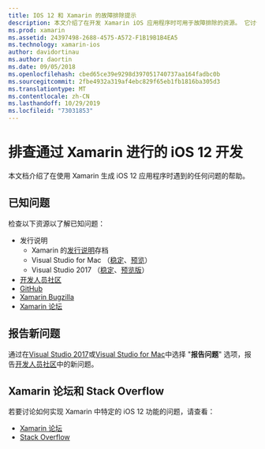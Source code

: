```yaml
---
title: IOS 12 和 Xamarin 的故障排除提示
description: 本文介绍了在开发 Xamarin iOS 应用程序时可用于故障排除的资源。 它讨论了已知问题、报告新问题以及其他疑难解答资源。
ms.prod: xamarin
ms.assetid: 24397498-2688-4575-A572-F1B19B1B4EA5
ms.technology: xamarin-ios
author: davidortinau
ms.author: daortin
ms.date: 09/05/2018
ms.openlocfilehash: cbed65ce39e9298d397051740737aa164fadbc0b
ms.sourcegitcommit: 2fbe4932a319af4ebc829f65eb1fb1816ba305d3
ms.translationtype: MT
ms.contentlocale: zh-CN
ms.lasthandoff: 10/29/2019
ms.locfileid: "73031853"
---
```

# <a name="troubleshooting-ios-12-development-with-xamarin"></a>排查通过 Xamarin 进行的 iOS 12 开发

本文档介绍了在使用 Xamarin 生成 iOS 12 应用程序时遇到的任何问题的帮助。

## <a name="known-issues"></a>已知问题

检查以下资源以了解已知问题：

- 发行说明
  - Xamarin 的[发行说明](https://docs.microsoft.com/xamarin/ios/release-notes/)存档
  - Visual Studio for Mac （[稳定](https://docs.microsoft.com/visualstudio/releasenotes/vs2017-mac-relnotes)、[预览](https://docs.microsoft.com/visualstudio/releasenotes/vs2017-mac-preview-relnotes)）
  - Visual Studio 2017 （[稳定](https://docs.microsoft.com/visualstudio/releasenotes/vs2017-relnotes)、[预览版](https://docs.microsoft.com/visualstudio/releasenotes/vs2017-preview-relnotes)）
- [开发人员社区](https://developercommunity.visualstudio.com/search.html)
- [GitHub](https://github.com/xamarin/xamarin-macios/issues)
- [Xamarin Bugzilla](https://bugzilla.xamarin.com/query.cgi?product=iOS)
- [Xamarin 论坛](https://forums.xamarin.com/categories/ios)

## <a name="report-a-new-issue"></a>报告新问题

通过在[Visual Studio 2017](https://docs.microsoft.com/visualstudio/ide/how-to-report-a-problem-with-visual-studio-2017)或[Visual Studio for Mac](https://docs.microsoft.com/visualstudio/mac/report-a-problem)中选择 "**报告问题**" 选项，报告[开发人员社区](https://developercommunity.visualstudio.com/spaces/8/index.html)中的新问题。

## <a name="xamarin-forums-and-stack-overflow"></a>Xamarin 论坛和 Stack Overflow

若要讨论如何实现 Xamarin 中特定的 iOS 12 功能的问题，请查看：

- [Xamarin 论坛](https://forums.xamarin.com/categories/ios)
- [Stack Overflow](https://stackoverflow.com/search?tab=newest&q=xamarin)
